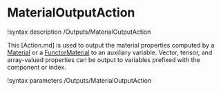 # MaterialOutputAction

!syntax description /Outputs/MaterialOutputAction

This [Action.md] is used to output the material properties computed by a [Material](syntax/Materials/index.md)
or a [FunctorMaterial](syntax/FunctorMaterials/index.md) to an auxiliary variable.
Vector, tensor, and array-valued properties can be output to variables prefixed with the component or index.

!syntax parameters /Outputs/MaterialOutputAction
